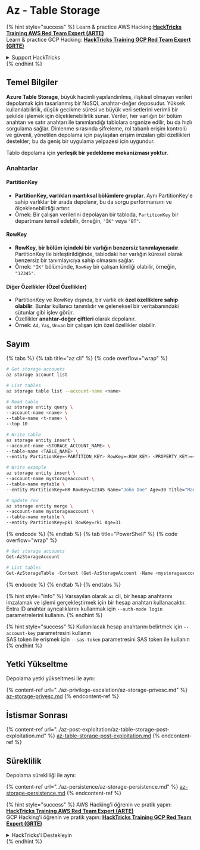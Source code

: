 # Az - Table Storage

{% hint style="success" %}
Learn & practice AWS Hacking:<img src="../../../.gitbook/assets/image (1) (1) (1) (1).png" alt="" data-size="line">[**HackTricks Training AWS Red Team Expert (ARTE)**](https://training.hacktricks.xyz/courses/arte)<img src="../../../.gitbook/assets/image (1) (1) (1) (1).png" alt="" data-size="line">\
Learn & practice GCP Hacking: <img src="../../../.gitbook/assets/image (2) (1).png" alt="" data-size="line">[**HackTricks Training GCP Red Team Expert (GRTE)**<img src="../../../.gitbook/assets/image (2) (1).png" alt="" data-size="line">](https://training.hacktricks.xyz/courses/grte)

<details>

<summary>Support HackTricks</summary>

* Check the [**subscription plans**](https://github.com/sponsors/carlospolop)!
* **Join the** 💬 [**Discord group**](https://discord.gg/hRep4RUj7f) or the [**telegram group**](https://t.me/peass) or **follow** us on **Twitter** 🐦 [**@hacktricks\_live**](https://twitter.com/hacktricks_live)**.**
* **Share hacking tricks by submitting PRs to the** [**HackTricks**](https://github.com/carlospolop/hacktricks) and [**HackTricks Cloud**](https://github.com/carlospolop/hacktricks-cloud) github repos.

</details>
{% endhint %}

## Temel Bilgiler

**Azure Table Storage**, büyük hacimli yapılandırılmış, ilişkisel olmayan verileri depolamak için tasarlanmış bir NoSQL anahtar-değer deposudur. Yüksek kullanılabilirlik, düşük gecikme süresi ve büyük veri setlerini verimli bir şekilde işlemek için ölçeklenebilirlik sunar. Veriler, her varlığın bir bölüm anahtarı ve satır anahtarı ile tanımlandığı tablolara organize edilir, bu da hızlı sorgulama sağlar. Dinlenme sırasında şifreleme, rol tabanlı erişim kontrolü ve güvenli, yönetilen depolama için paylaşılan erişim imzaları gibi özellikleri destekler; bu da geniş bir uygulama yelpazesi için uygundur.

Tablo depolama için **yerleşik bir yedekleme mekanizması yoktur**.

### Anahtarlar

#### **PartitionKey**

* **PartitionKey, varlıkları mantıksal bölümlere gruplar**. Aynı PartitionKey'e sahip varlıklar bir arada depolanır, bu da sorgu performansını ve ölçeklenebilirliği artırır.
* Örnek: Bir çalışan verilerini depolayan bir tabloda, `PartitionKey` bir departmanı temsil edebilir, örneğin, `"İK"` veya `"BT"`.

#### **RowKey**

* **RowKey, bir bölüm içindeki bir varlığın benzersiz tanımlayıcısıdır**. PartitionKey ile birleştirildiğinde, tablodaki her varlığın küresel olarak benzersiz bir tanımlayıcıya sahip olmasını sağlar.
* Örnek: `"İK"` bölümünde, `RowKey` bir çalışan kimliği olabilir, örneğin, `"12345"`.

#### **Diğer Özellikler (Özel Özellikler)**

* PartitionKey ve RowKey dışında, bir varlık ek **özel özelliklere sahip olabilir**. Bunlar kullanıcı tanımlıdır ve geleneksel bir veritabanındaki sütunlar gibi işlev görür.
* Özellikler **anahtar-değer çiftleri** olarak depolanır.
* Örnek: `Ad`, `Yaş`, `Unvan` bir çalışan için özel özellikler olabilir.

## Sayım

{% tabs %}
{% tab title="az cli" %}
{% code overflow="wrap" %}
```bash
# Get storage accounts
az storage account list

# List tables
az storage table list --account-name <name>

# Read table
az storage entity query \
--account-name <name> \
--table-name <t-name> \
--top 10

# Write table
az storage entity insert \
--account-name <STORAGE_ACCOUNT_NAME> \
--table-name <TABLE_NAME> \
--entity PartitionKey=<PARTITION_KEY> RowKey=<ROW_KEY> <PROPERTY_KEY>=<PROPERTY_VALUE>

# Write example
az storage entity insert \
--account-name mystorageaccount \
--table-name mytable \
--entity PartitionKey=HR RowKey=12345 Name="John Doe" Age=30 Title="Manager"

# Update row
az storage entity merge \
--account-name mystorageaccount \
--table-name mytable \
--entity PartitionKey=pk1 RowKey=rk1 Age=31
```
{% endcode %}
{% endtab %}
{% tab title="PowerShell" %}
{% code overflow="wrap" %}
```powershell
# Get storage accounts
Get-AzStorageAccount

# List tables
Get-AzStorageTable -Context (Get-AzStorageAccount -Name <mystorageaccount> -ResourceGroupName <ResourceGroupName>).Context
```
{% endcode %}
{% endtab %}
{% endtabs %}

{% hint style="info" %}
Varsayılan olarak `az` cli, bir hesap anahtarını imzalamak ve işlemi gerçekleştirmek için bir hesap anahtarı kullanacaktır. Entra ID anahtar ayrıcalıklarını kullanmak için `--auth-mode login` parametrelerini kullanın.
{% endhint %}

{% hint style="success" %}
Kullanılacak hesap anahtarını belirtmek için `--account-key` parametresini kullanın\
SAS token ile erişmek için `--sas-token` parametresini SAS token ile kullanın
{% endhint %}

## Yetki Yükseltme

Depolama yetki yükseltmesi ile aynı:

{% content-ref url="../az-privilege-escalation/az-storage-privesc.md" %}
[az-storage-privesc.md](../az-privilege-escalation/az-storage-privesc.md)
{% endcontent-ref %}

## İstismar Sonrası

{% content-ref url="../az-post-exploitation/az-table-storage-post-exploitation.md" %}
[az-table-storage-post-exploitation.md](../az-post-exploitation/az-table-storage-post-exploitation.md)
{% endcontent-ref %}

## Süreklilik

Depolama sürekliliği ile aynı:

{% content-ref url="../az-persistence/az-storage-persistence.md" %}
[az-storage-persistence.md](../az-persistence/az-storage-persistence.md)
{% endcontent-ref %}

{% hint style="success" %}
AWS Hacking'i öğrenin ve pratik yapın:<img src="../../../.gitbook/assets/image (1) (1) (1) (1).png" alt="" data-size="line">[**HackTricks Training AWS Red Team Expert (ARTE)**](https://training.hacktricks.xyz/courses/arte)<img src="../../../.gitbook/assets/image (1) (1) (1) (1).png" alt="" data-size="line">\
GCP Hacking'i öğrenin ve pratik yapın: <img src="../../../.gitbook/assets/image (2) (1).png" alt="" data-size="line">[**HackTricks Training GCP Red Team Expert (GRTE)**<img src="../../../.gitbook/assets/image (2) (1).png" alt="" data-size="line">](https://training.hacktricks.xyz/courses/grte)

<details>

<summary>HackTricks'i Destekleyin</summary>

* [**abonelik planlarını**](https://github.com/sponsors/carlospolop) kontrol edin!
* **💬 [**Discord grubuna**](https://discord.gg/hRep4RUj7f) veya [**telegram grubuna**](https://t.me/peass) katılın ya da **Twitter**'da **bizi takip edin** 🐦 [**@hacktricks\_live**](https://twitter.com/hacktricks_live)**.**
* **Hacking ipuçlarını paylaşmak için** [**HackTricks**](https://github.com/carlospolop/hacktricks) ve [**HackTricks Cloud**](https://github.com/carlospolop/hacktricks-cloud) github reposuna PR gönderin.

</details>
{% endhint %}
